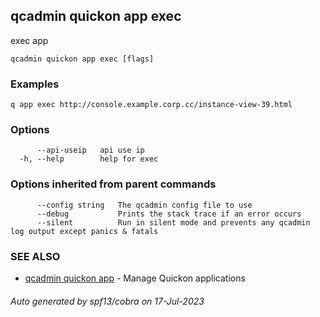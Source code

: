 ## qcadmin quickon app exec

exec app

```
qcadmin quickon app exec [flags]
```

### Examples

```
q app exec http://console.example.corp.cc/instance-view-39.html
```

### Options

```
      --api-useip   api use ip
  -h, --help        help for exec
```

### Options inherited from parent commands

```
      --config string   The qcadmin config file to use
      --debug           Prints the stack trace if an error occurs
      --silent          Run in silent mode and prevents any qcadmin log output except panics & fatals
```

### SEE ALSO

* [qcadmin quickon app](qcadmin_quickon_app.md)	 - Manage Quickon applications

###### Auto generated by spf13/cobra on 17-Jul-2023
